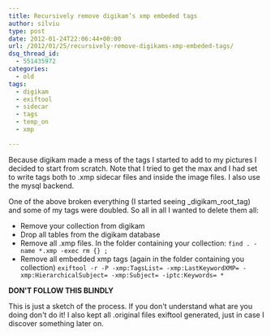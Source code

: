 ```yaml
---
title: Recursively remove digikam’s xmp embeded tags
author: silviu
type: post
date: 2012-01-24T22:06:44+00:00
url: /2012/01/25/recursively-remove-digikams-xmp-embeded-tags/
dsq_thread_id:
  - 551435972
categories:
  - old
tags:
  - digikam
  - exiftool
  - sidecar
  - tags
  - temp_on
  - xmp

---
```

Because digikam made a mess of the tags I started to add to my pictures I decided to start from scratch. Note that I tried to get the max and I had set to write tags both to .xmp sidecar files and inside the image files. I also use the mysql backend.

One of the above broken everything (I started seeing _digikam_root_tag) and some of my tags were doubled. So all in all I wanted to delete them all:

  * Remove your collection from digikam
  * Drop all tables from the digikam database
  * Remove all .xmp files. In the folder containing your collection:
    `find . -name *.xmp -exec rm {} ;`
  * Remove all embedded xmp tags (again in the folder containing you collection)
    `exiftool -r -P -xmp:TagsList= -xmp:LastKeywordXMP= -xmp:HierarchicalSubject= -xmp:Subject= -iptc:Keywords= *`

**DON'T FOLLOW THIS BLINDLY**

This is just a sketch of the process. If you don't understand what are you doing don't do it! I also kept all .original files exiftool generated, just in case I discover something later on.

 